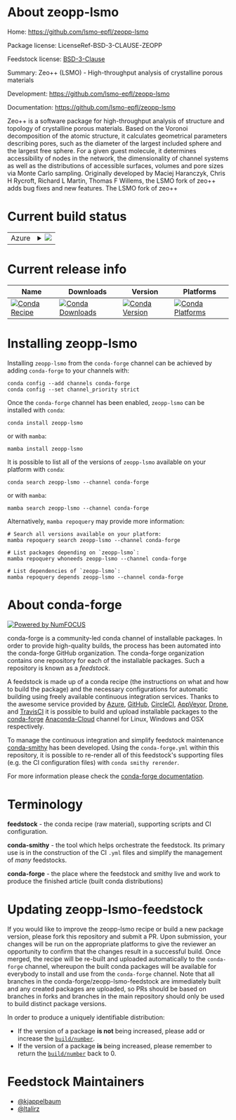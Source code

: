 About zeopp-lsmo
================

Home: https://github.com/lsmo-epfl/zeopp-lsmo

Package license: LicenseRef-BSD-3-CLAUSE-ZEOPP

Feedstock license: [BSD-3-Clause](https://github.com/conda-forge/zeopp-lsmo-feedstock/blob/main/LICENSE.txt)

Summary: Zeo++ (LSMO) - High-throughput analysis of crystalline porous materials


Development: https://github.com/lsmo-epfl/zeopp-lsmo

Documentation: https://github.com/lsmo-epfl/zeopp-lsmo

Zeo++ is a software package for high-throughput analysis of structure and topology of crystalline porous materials.
Based on the Voronoi decomposition of the atomic structure, it calculates geometrical parameters describing pores, such as the diameter of the largest included sphere and the largest free sphere.
For a given guest molecule, it determines accessibility of nodes in the network, the dimensionality of channel systems as well as the distributions of accessible surfaces, volumes and pore sizes via Monte Carlo sampling.
Originally developed by Maciej Haranczyk, Chris H Rycroft, Richard L Martin, Thomas F Willems, the LSMO fork of zeo++ adds bug fixes and new features.
The LSMO fork of zeo++


Current build status
====================


<table>
    
  <tr>
    <td>Azure</td>
    <td>
      <details>
        <summary>
          <a href="https://dev.azure.com/conda-forge/feedstock-builds/_build/latest?definitionId=11496&branchName=main">
            <img src="https://dev.azure.com/conda-forge/feedstock-builds/_apis/build/status/zeopp-lsmo-feedstock?branchName=main">
          </a>
        </summary>
        <table>
          <thead><tr><th>Variant</th><th>Status</th></tr></thead>
          <tbody><tr>
              <td>linux_64</td>
              <td>
                <a href="https://dev.azure.com/conda-forge/feedstock-builds/_build/latest?definitionId=11496&branchName=main">
                  <img src="https://dev.azure.com/conda-forge/feedstock-builds/_apis/build/status/zeopp-lsmo-feedstock?branchName=main&jobName=linux&configuration=linux_64_" alt="variant">
                </a>
              </td>
            </tr><tr>
              <td>osx_64</td>
              <td>
                <a href="https://dev.azure.com/conda-forge/feedstock-builds/_build/latest?definitionId=11496&branchName=main">
                  <img src="https://dev.azure.com/conda-forge/feedstock-builds/_apis/build/status/zeopp-lsmo-feedstock?branchName=main&jobName=osx&configuration=osx_64_" alt="variant">
                </a>
              </td>
            </tr>
          </tbody>
        </table>
      </details>
    </td>
  </tr>
</table>

Current release info
====================

| Name | Downloads | Version | Platforms |
| --- | --- | --- | --- |
| [![Conda Recipe](https://img.shields.io/badge/recipe-zeopp--lsmo-green.svg)](https://anaconda.org/conda-forge/zeopp-lsmo) | [![Conda Downloads](https://img.shields.io/conda/dn/conda-forge/zeopp-lsmo.svg)](https://anaconda.org/conda-forge/zeopp-lsmo) | [![Conda Version](https://img.shields.io/conda/vn/conda-forge/zeopp-lsmo.svg)](https://anaconda.org/conda-forge/zeopp-lsmo) | [![Conda Platforms](https://img.shields.io/conda/pn/conda-forge/zeopp-lsmo.svg)](https://anaconda.org/conda-forge/zeopp-lsmo) |

Installing zeopp-lsmo
=====================

Installing `zeopp-lsmo` from the `conda-forge` channel can be achieved by adding `conda-forge` to your channels with:

```
conda config --add channels conda-forge
conda config --set channel_priority strict
```

Once the `conda-forge` channel has been enabled, `zeopp-lsmo` can be installed with `conda`:

```
conda install zeopp-lsmo
```

or with `mamba`:

```
mamba install zeopp-lsmo
```

It is possible to list all of the versions of `zeopp-lsmo` available on your platform with `conda`:

```
conda search zeopp-lsmo --channel conda-forge
```

or with `mamba`:

```
mamba search zeopp-lsmo --channel conda-forge
```

Alternatively, `mamba repoquery` may provide more information:

```
# Search all versions available on your platform:
mamba repoquery search zeopp-lsmo --channel conda-forge

# List packages depending on `zeopp-lsmo`:
mamba repoquery whoneeds zeopp-lsmo --channel conda-forge

# List dependencies of `zeopp-lsmo`:
mamba repoquery depends zeopp-lsmo --channel conda-forge
```


About conda-forge
=================

[![Powered by
NumFOCUS](https://img.shields.io/badge/powered%20by-NumFOCUS-orange.svg?style=flat&colorA=E1523D&colorB=007D8A)](https://numfocus.org)

conda-forge is a community-led conda channel of installable packages.
In order to provide high-quality builds, the process has been automated into the
conda-forge GitHub organization. The conda-forge organization contains one repository
for each of the installable packages. Such a repository is known as a *feedstock*.

A feedstock is made up of a conda recipe (the instructions on what and how to build
the package) and the necessary configurations for automatic building using freely
available continuous integration services. Thanks to the awesome service provided by
[Azure](https://azure.microsoft.com/en-us/services/devops/), [GitHub](https://github.com/),
[CircleCI](https://circleci.com/), [AppVeyor](https://www.appveyor.com/),
[Drone](https://cloud.drone.io/welcome), and [TravisCI](https://travis-ci.com/)
it is possible to build and upload installable packages to the
[conda-forge](https://anaconda.org/conda-forge) [Anaconda-Cloud](https://anaconda.org/)
channel for Linux, Windows and OSX respectively.

To manage the continuous integration and simplify feedstock maintenance
[conda-smithy](https://github.com/conda-forge/conda-smithy) has been developed.
Using the ``conda-forge.yml`` within this repository, it is possible to re-render all of
this feedstock's supporting files (e.g. the CI configuration files) with ``conda smithy rerender``.

For more information please check the [conda-forge documentation](https://conda-forge.org/docs/).

Terminology
===========

**feedstock** - the conda recipe (raw material), supporting scripts and CI configuration.

**conda-smithy** - the tool which helps orchestrate the feedstock.
                   Its primary use is in the construction of the CI ``.yml`` files
                   and simplify the management of *many* feedstocks.

**conda-forge** - the place where the feedstock and smithy live and work to
                  produce the finished article (built conda distributions)


Updating zeopp-lsmo-feedstock
=============================

If you would like to improve the zeopp-lsmo recipe or build a new
package version, please fork this repository and submit a PR. Upon submission,
your changes will be run on the appropriate platforms to give the reviewer an
opportunity to confirm that the changes result in a successful build. Once
merged, the recipe will be re-built and uploaded automatically to the
`conda-forge` channel, whereupon the built conda packages will be available for
everybody to install and use from the `conda-forge` channel.
Note that all branches in the conda-forge/zeopp-lsmo-feedstock are
immediately built and any created packages are uploaded, so PRs should be based
on branches in forks and branches in the main repository should only be used to
build distinct package versions.

In order to produce a uniquely identifiable distribution:
 * If the version of a package **is not** being increased, please add or increase
   the [``build/number``](https://docs.conda.io/projects/conda-build/en/latest/resources/define-metadata.html#build-number-and-string).
 * If the version of a package **is** being increased, please remember to return
   the [``build/number``](https://docs.conda.io/projects/conda-build/en/latest/resources/define-metadata.html#build-number-and-string)
   back to 0.

Feedstock Maintainers
=====================

* [@kjappelbaum](https://github.com/kjappelbaum/)
* [@ltalirz](https://github.com/ltalirz/)

